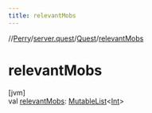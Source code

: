```yaml
---
title: relevantMobs
---
```

//[Perry](../../../index.html)/[server.quest](../index.html)/[Quest](index.html)/[relevantMobs](relevant-mobs.html)



# relevantMobs



[jvm]\
val [relevantMobs](relevant-mobs.html): [MutableList](https://kotlinlang.org/api/latest/jvm/stdlib/kotlin.collections/-mutable-list/index.html)<[Int](https://kotlinlang.org/api/latest/jvm/stdlib/kotlin/-int/index.html)>




